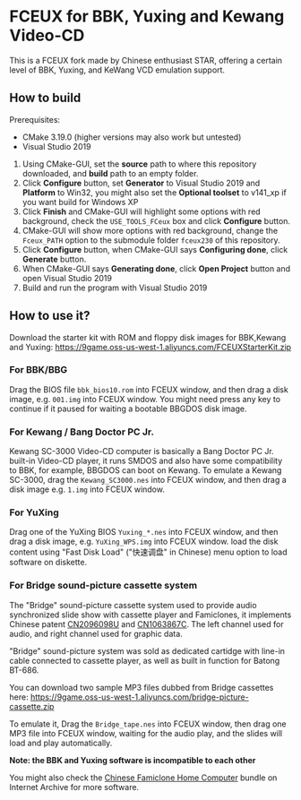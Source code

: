 # FCEUX for BBK, Yuxing and Kewang Video-CD
This is a FCEUX fork made by Chinese enthusiast STAR, offering a certain level of BBK, Yuxing, and KeWang VCD emulation support.

## How to build
Prerequisites:
- CMake 3.19.0 (higher versions may also work but untested)
- Visual Studio 2019

1. Using CMake-GUI, set the **source** path to where this repository downloaded, and **build** path to an empty folder.
2. Click **Configure** button, set **Generator** to Visual Studio 2019 and **Platform** to Win32, you might also set the **Optional toolset** to v141_xp if you want build for Windows XP
3. Click **Finish** and CMake-GUI will highlight some options with red background, check the ``USE_TOOLS_FCeux`` box and click **Configure** button.
4. CMake-GUI will show more options with red background, change the ``Fceux_PATH`` option to the submodule folder ``fceux230`` of this repository.
5. Click **Configure** button, when CMake-GUI says **Configuring done**, click **Generate** button.
6. When CMake-GUI says **Generating done**, click **Open Project** button and open Visual Studio 2019
7. Build and run the program with Visual Studio 2019

## How to use it?
Download the starter kit with ROM and floppy disk images for BBK,Kewang and Yuxing: 
https://9game.oss-us-west-1.aliyuncs.com/FCEUXStarterKit.zip

### For BBK/BBG
Drag the BIOS file ``bbk_bios10.rom`` into FCEUX window, and then drag a disk image, e.g. ``001.img`` into FCEUX window. You might need press any key to continue if it paused for waiting a bootable BBGDOS disk image.

### For Kewang / Bang Doctor PC Jr.
Kewang SC-3000 Video-CD computer is basically a Bang Doctor PC Jr. built-in Video-CD player, it runs SMDOS and also have some compatibility to BBK, for example, BBGDOS can boot on Kewang. To emulate a Kewang SC-3000, drag the ``Kewang_SC3000.nes`` into FCEUX window, and then drag a disk image e.g. ``1.img`` into FCEUX window.

### For YuXing
Drag one of the YuXing BIOS ``Yuxing_*.nes`` into FCEUX window, and then drag a disk image,  e.g. ``YuXing_WPS.img`` into FCEUX window. load the disk content using "Fast Disk Load" ("快速调盘" in Chinese) menu option to load software on diskette.

### For Bridge sound-picture cassette system
The "Bridge" sound-picture cassette system used to provide audio synchronized slide show with cassette player and Famiclones, it implements Chinese patent [CN2096098U](https://patents.google.com/patent/CN2096098U/en) and [CN1063867C](https://patents.google.com/patent/CN1063867C/en). The left channel used for audio, and right channel used for graphic data.

"Bridge" sound-picture system was sold as dedicated cartidge with line-in cable connected to cassette player, as well as built in function for Batong BT-686.

You can download two sample MP3 files dubbed from Bridge cassettes here: https://9game.oss-us-west-1.aliyuncs.com/bridge-picture-cassette.zip

To emulate it, Drag the ``Bridge_tape.nes`` into FCEUX window, then drag one MP3 file into FCEUX window, waiting for the audio play, and the slides will load and play automatically.

**Note: the BBK and Yuxing software is incompatible to each other**

You might also check the [Chinese Famiclone Home Computer](https://archive.org/details/ChineseFamicloneHomeComputer) bundle on Internet Archive for more software.
